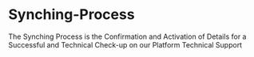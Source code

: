 # Synching-Process
The Synching Process is the Confirmation and Activation of Details for a Successful and Technical Check-up on our Platform 
Technical Support 
